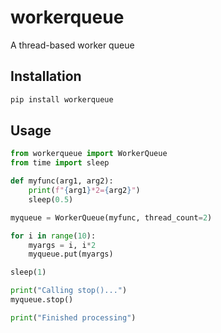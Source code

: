 # workerqueue

A thread-based worker queue

## Installation

```bash
pip install workerqueue
```

## Usage

```python
from workerqueue import WorkerQueue
from time import sleep

def myfunc(arg1, arg2):
    print(f"{arg1}*2={arg2}")
    sleep(0.5)

myqueue = WorkerQueue(myfunc, thread_count=2)

for i in range(10):
    myargs = i, i*2
    myqueue.put(myargs)

sleep(1)

print("Calling stop()...")
myqueue.stop()

print("Finished processing")
```
